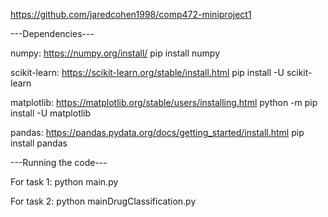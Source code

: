 https://github.com/jaredcohen1998/comp472-miniproject1

---Dependencies---

numpy: https://numpy.org/install/
  pip install numpy

scikit-learn: https://scikit-learn.org/stable/install.html
  pip install -U scikit-learn

matplotlib: https://matplotlib.org/stable/users/installing.html
  python -m pip install -U matplotlib

pandas: https://pandas.pydata.org/docs/getting_started/install.html
  pip install pandas

---Running the code---

For task 1:
  python main.py

For task 2:
  python mainDrugClassification.py